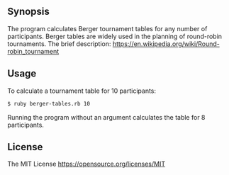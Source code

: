 ## Synopsis

The program calculates Berger tournament tables for any number of participants.
Berger tables are widely used in the planning of round-robin tournaments.
The brief description: https://en.wikipedia.org/wiki/Round-robin_tournament

## Usage

To calculate a tournament table for 10 participants:

```sh
$ ruby berger-tables.rb 10
```

Running the program without an argument calculates the table for 8 participants.

## License
The MIT License
https://opensource.org/licenses/MIT


